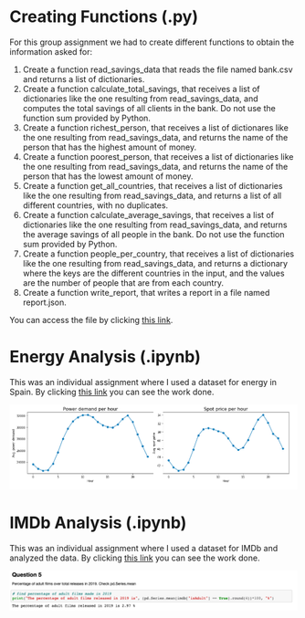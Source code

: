 # Creating Functions (.py)
For this group assignment we had to create different functions to obtain the information asked for:
1. Create a function read_savings_data that reads the file named bank.csv and returns a list of dictionaries.
2. Create a function calculate_total_savings, that receives a list of dictionaries like the one resulting from read_savings_data, and computes the total savings of all clients in the bank. Do not use the function sum provided by Python.
3. Create a function richest_person, that receives a list of dictionares like the one resulting from read_savings_data, and returns the name of the person that has the highest amount of money.
4. Create a function poorest_person, that receives a list of dictionaries like the one resulting from read_savings_data, and returns the name of the person that has the lowest amount of money.
5. Create a function get_all_countries, that receives a list of dictionaries like the one resulting from read_savings_data, and returns a list of all different countries, with no duplicates.
6. Create a function calculate_average_savings, that receives a list of dictionaries like the one resulting from read_savings_data, and returns the average savings of all people in the bank. Do not use the function sum provided by Python.
7. Create a function people_per_country, that receives a list of dictionaries like the one resulting from read_savings_data, and returns a dictionary where the keys are the different countries in the input, and the values are the number of people that are from each country.
8. Create a function write_report, that writes a report in a file named report.json.

You can access the file by clicking [this link](https://github.com/Jonashellevang/IE_MBD_2020/blob/master/Python%20(Pandas%2CNumpy)/Creating%20Functions.py).

# Energy Analysis (.ipynb)
This was an individual assignment where I used a dataset for energy in Spain. By clicking [this link](https://github.com/Jonashellevang/IE_MBD_2020/blob/master/Python%20(Pandas%2CNumpy)/Energy%20Analysis.ipynb) you can see the work done.

![Energy](https://github.com/Jonashellevang/IE_MBD_2020/blob/master/Python%20(Pandas%2CNumpy)/Energy.png)

# IMDb Analysis (.ipynb)
This was an individual assignment where I used a dataset for IMDb and analyzed the data. By clicking [this link](https://github.com/Jonashellevang/IE_MBD_2020/blob/master/Python%20(Pandas%2CNumpy)/IMDb%20Analysis.ipynb) you can see the work done.

![IMDb](https://github.com/Jonashellevang/IE_MBD_2020/blob/master/Python%20(Pandas%2CNumpy)/IMDb.png)
